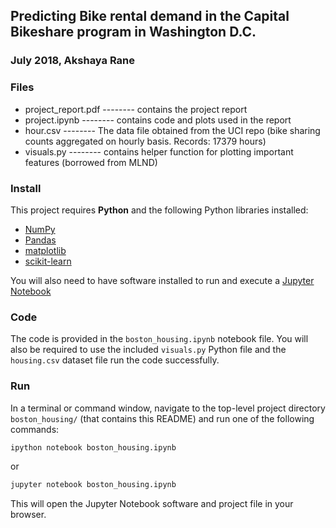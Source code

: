 ## Predicting Bike rental demand in the Capital Bikeshare program in Washington D.C.
### July 2018, Akshaya Rane

### Files

 - project_report.pdf   -------- contains the project report 
 - project.ipynb                 -------- contains code and plots used in the report
 - hour.csv                      -------- The data file obtained from the UCI repo (bike sharing counts aggregated on hourly basis. Records: 17379 hours)
 - visuals.py                    -------- contains helper function for plotting important features (borrowed from MLND)
   
### Install

This project requires **Python** and the following Python libraries installed:

- [NumPy](http://www.numpy.org/)
- [Pandas](http://pandas.pydata.org/)
- [matplotlib](http://matplotlib.org/)
- [scikit-learn](http://scikit-learn.org/stable/)

You will also need to have software installed to run and execute a [Jupyter Notebook](http://ipython.org/notebook.html)

### Code

The code is provided in the `boston_housing.ipynb` notebook file. You will also be required to use the included `visuals.py` Python file and the `housing.csv` dataset file run the code successfully. 

### Run

In a terminal or command window, navigate to the top-level project directory `boston_housing/` (that contains this README) and run one of the following commands:

```bash
ipython notebook boston_housing.ipynb
```  
or
```bash
jupyter notebook boston_housing.ipynb
```

This will open the Jupyter Notebook software and project file in your browser.
